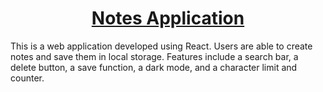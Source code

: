 # <h1 align="center">[Notes Application](https://lhwang01.github.io/notes-app/)</h1>

<p>This is a web application developed using React. Users are able to create notes and save them in local storage. Features include a search bar, a delete button, a save function, a dark mode, and a character limit and counter.</p>
